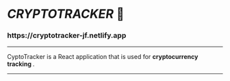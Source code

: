 <h1> <i> CRYPTOTRACKER </i> 💸 </h1>

<h3> https://cryptotracker-jf.netlify.app </h3>

---

CyptoTracker is a React application that is used for <b> cryptocurrency tracking </b>.

---


